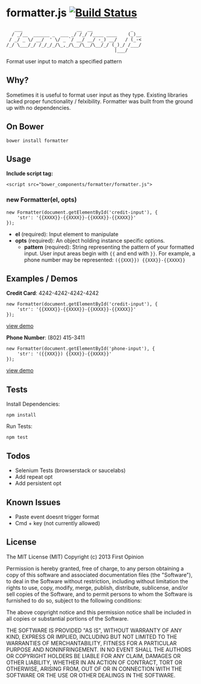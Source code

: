 formatter.js [![Build Status](https://travis-ci.org/firstopinion/formatter.js.png)](https://travis-ci.org/firstopinion/formatter.js)
============

       ___                    __  __              _   
      / _/__  ______ _  ___ _/ /_/ /____ ____    (_)__
     / _/ _ \/ __/  ' \/ _ `/ __/ __/ -_) __/   / (_-<
    /_/ \___/_/ /_/_/_/\_,_/\__/\__/\__/_/ (_)_/ /___/
                                            |___/     
                                            
Format user input to match a specified pattern



Why?
----

Sometimes it is useful to format user input as they type. Existing libraries lacked proper functionality / felxibility. Formatter was built from the ground up with no dependencies.



On Bower
--------

    bower install formatter



Usage
-----

**Include script tag:**

    <script src="bower_components/formatter/formatter.js">  
    

### new Formatter(el, opts)

    new Formatter(document.getElementById('credit-input'), {
        'str': '{{XXXX}}-{{XXXX}}-{{XXXX}}-{{XXXX}}'
    });

* **el** (required): Input element to manipulate
* **opts** (required): An object holding instance specific options.
  * **pattern** (required): String representing the pattern of your formatted input. User input areas begin with `{{` and end with `}}`. For example, a phone number may be represented: `({{XXX}}) {{XXX}}-{{XXXX}}`



Examples / Demos
----------------

**Credit Card**: 4242-4242-4242-4242

    new Formatter(document.getElementById('credit-input'), {
        'str': '{{XXXX}}-{{XXXX}}-{{XXXX}}-{{XXXX}}'
    });

[view demo](http://firstopinion.github.io/formatter.js/demos.html#credit)

**Phone Number**: (802) 415-3411

    new Formatter(document.getElementById('phone-input'), {
        'str': '({{XXX}}) {{XXX}}-{{XXXX}}'
    });

[view demo](http://firstopinion.github.io/formatter.js/demos.html#credit)



Tests
-----

Install Dependencies:
    
    npm install

Run Tests:
    
    npm test



Todos
-----

* Selenium Tests (browserstack or saucelabs)
* Add repeat opt
* Add persistent opt



Known Issues
------------

* Paste event doesnt trigger format
* Cmd + key (not currently allowed)



License
-------

The MIT License (MIT) Copyright (c) 2013 First Opinion

Permission is hereby granted, free of charge, to any person obtaining a copy of this software and associated documentation files (the "Software"), to deal in the Software without restriction, including without limitation the rights to use, copy, modify, merge, publish, distribute, sublicense, and/or sell copies of the Software, and to permit persons to whom the Software is furnished to do so, subject to the following conditions:

The above copyright notice and this permission notice shall be included in all copies or substantial portions of the Software.

THE SOFTWARE IS PROVIDED "AS IS", WITHOUT WARRANTY OF ANY KIND, EXPRESS OR IMPLIED, INCLUDING BUT NOT LIMITED TO THE WARRANTIES OF MERCHANTABILITY, FITNESS FOR A PARTICULAR PURPOSE AND NONINFRINGEMENT. IN NO EVENT SHALL THE AUTHORS OR COPYRIGHT HOLDERS BE LIABLE FOR ANY CLAIM, DAMAGES OR OTHER LIABILITY, WHETHER IN AN ACTION OF CONTRACT, TORT OR OTHERWISE, ARISING FROM, OUT OF OR IN CONNECTION WITH THE SOFTWARE OR THE USE OR OTHER DEALINGS IN THE SOFTWARE.
